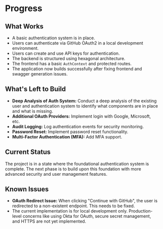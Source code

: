 # Progress

## What Works

- A basic authentication system is in place.
- Users can authenticate via GitHub OAuth2 in a local development environment.
- Users can create and use API keys for authentication.
- The backend is structured using hexagonal architecture.
- The frontend has a basic `AuthContext` and protected routes.
- The application now builds successfully after fixing frontend and swagger generation issues.

## What's Left to Build

- **Deep Analysis of Auth System:** Conduct a deep analysis of the existing user and authentication system to identify what components are in place and what is missing.
- **Additional OAuth Providers:** Implement login with Google, Microsoft, etc.
- **Audit Logging:** Log authentication events for security monitoring.
- **Password Reset:** Implement password reset functionality.
- **Multi-Factor Authentication (MFA):** Add MFA support.

## Current Status

The project is in a state where the foundational authentication system is complete. The next phase is to build upon this foundation with more advanced security and user management features.

## Known Issues

- **OAuth Redirect Issue:** When clicking "Continue with GitHub", the user is redirected to a non-existent endpoint. This needs to be fixed.
- The current implementation is for local development only. Production-level concerns like using Okta for OAuth, secure secret management, and HTTPS are not yet implemented.
